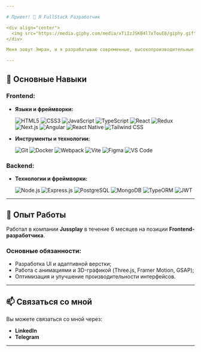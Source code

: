 ```yaml
---

# Привет! 👋 Я FullStack Разработчик

<div align="center">
  <img src="https://media.giphy.com/media/xTiIzJSKB4l7xTouE8/giphy.gif" alt="Hello!" />
</div>

Меня зовут Эмран, и я разрабатываю современные, высокопроизводительные веб-приложения. Мне нравится создавать красивые, удобные и эффективные интерфейсы, следуя передовым практикам веб-разработки.

---
```


## 🚀 Основные Навыки

### **Frontend:**
- **Языки и фреймворки:**
  <p>
    <img src="https://img.shields.io/badge/HTML5-E34F26?style=for-the-badge&logo=html5&logoColor=white" alt="HTML5" />
    <img src="https://img.shields.io/badge/CSS3-1572B6?style=for-the-badge&logo=css3&logoColor=white" alt="CSS3" />
    <img src="https://img.shields.io/badge/JavaScript-F7DF1E?style=for-the-badge&logo=javascript&logoColor=black" alt="JavaScript" />
    <img src="https://img.shields.io/badge/TypeScript-007ACC?style=for-the-badge&logo=typescript&logoColor=white" alt="TypeScript" />
    <img src="https://img.shields.io/badge/React-61DAFB?style=for-the-badge&logo=react&logoColor=black" alt="React" />
    <img src="https://img.shields.io/badge/Redux-764ABC?style=for-the-badge&logo=redux&logoColor=white" alt="Redux" />
    <img src="https://img.shields.io/badge/Next.js-000000?style=for-the-badge&logo=nextdotjs&logoColor=white" alt="Next.js" />
    <img src="https://img.shields.io/badge/Angular-DD0031?style=for-the-badge&logo=angular&logoColor=white" alt="Angular" />
    <img src="https://img.shields.io/badge/React_Native-61DAFB?style=for-the-badge&logo=react&logoColor=black" alt="React Native" />
    <img src="https://img.shields.io/badge/Tailwind_CSS-38B2AC?style=for-the-badge&logo=tailwind-css&logoColor=white" alt="Tailwind CSS" />
  </p>
  
- **Инструменты и технологии:**
  <p>
    <img src="https://img.shields.io/badge/Git-F05032?style=for-the-badge&logo=git&logoColor=white" alt="Git" />
    <img src="https://img.shields.io/badge/Docker-2496ED?style=for-the-badge&logo=docker&logoColor=white" alt="Docker" />
    <img src="https://img.shields.io/badge/Webpack-8DD6F9?style=for-the-badge&logo=webpack&logoColor=black" alt="Webpack" />
    <img src="https://img.shields.io/badge/Vite-646CFF?style=for-the-badge&logo=vite&logoColor=white" alt="Vite" />
    <img src="https://img.shields.io/badge/Figma-F24E1E?style=for-the-badge&logo=figma&logoColor=white" alt="Figma" />
    <img src="https://img.shields.io/badge/VS_Code-007ACC?style=for-the-badge&logo=visual-studio-code&logoColor=white" alt="VS Code" />
  </p>

### **Backend:**
- **Технологии и фреймворки:**
  <p>
    <img src="https://img.shields.io/badge/Node.js-339933?style=for-the-badge&logo=node.js&logoColor=white" alt="Node.js" />
    <img src="https://img.shields.io/badge/Express.js-000000?style=for-the-badge&logo=express&logoColor=white" alt="Express.js" />
    <img src="https://img.shields.io/badge/PostgreSQL-336791?style=for-the-badge&logo=postgresql&logoColor=white" alt="PostgreSQL" />
    <img src="https://img.shields.io/badge/MongoDB-47A248?style=for-the-badge&logo=mongodb&logoColor=white" alt="MongoDB" />
    <img src="https://img.shields.io/badge/TypeORM-FF5858?style=for-the-badge&logo=typeorm&logoColor=white" alt="TypeORM" />
    <img src="https://img.shields.io/badge/JWT-black?style=for-the-badge&logo=json-web-tokens&logoColor=white" alt="JWT" />
  </p>

---

## 💼 Опыт Работы

Работал в компании **Jussplay** в течение 6 месяцев на позиции **Frontend-разработчика**. 

### Основные обязанности:
- Разработка UI и адаптивной верстки;
- Работа с анимациями и 3D-графикой (Three.js, Framer Motion, GSAP);
- Оптимизация и улучшение производительности интерфейсов.

---

## 📫 Связаться со мной

Вы можете связаться со мной через:

- **LinkedIn** 
- **Telegram** 

---

